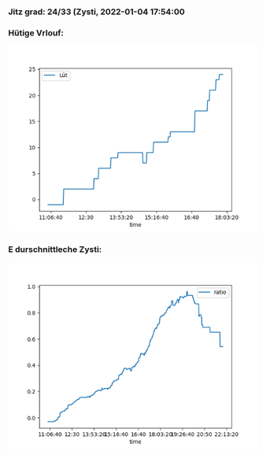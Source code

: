 ### Jitz grad: 24/33 (Zysti, 2022-01-04 17:54:00

### Hütige Vrlouf:
![Graph](Today.png)

### E durschnittleche Zysti:
![Graph](Zysti.png)